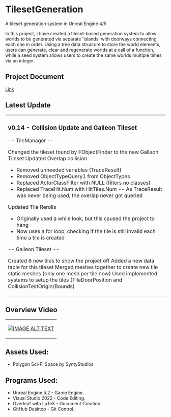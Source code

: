 # TilesetGeneration
 A tileset generation system in Unreal Engine 4/5

 In this project, I have created a tileset-based generation system to allow worlds to be generated via separate 'islands' with doorways connecting each one in order.  Using a tree data structure to store the world elements, users can generate, clear and regenerate worlds at a call of a function, while a seed system allows users to create the same worlds multiple times via an integer.

## Project Document
 
 [Link](https://github.com/profdambledore/TilesetGeneration/blob/main/Document/Tileset_Generation_System.pdf)

 ## Latest Update
<table><tr><td valign="center" width="100%">
 
### v0.14 - Collision Update and Galleon Tileset
-- TileManager --

Changed the tileset found by FObjectFinder to the new Galleon Tileset
Updated Overlap collision
- Removed unneeded variables (TraceResult)
- Removed ObjectTypeQuery1 from ObjectTypes
- Replaced ActorClassFilter with NULL (filters no classes)
- Replaced TraceHit.Num with HitTiles.Num
-- As TraceResult was never being used, the overlap never got queried

Updated Tile Rerolls
- Originally used a while look, but this caused the project to hang
- Now uses a for loop, checking if the tile is still invalid each time a tile is created

-- Galleon Tileset --

Created 8 new tiles to show the project off
Added a new data table for this tileset
Merged meshes together to create new tile static meshes (only one mesh per tile now)
Used implemented systems to setup the tiles (TileDoorPosition and CollisionTestOrigin/Bounds)
</td></tr></tr></table> 

## Overview Video

<table><tr><td valign="center" width="100%">
 
[![IMAGE ALT TEXT](http://img.youtube.com/vi/XMy0BoMvCBQ/0.jpg)](https://youtu.be/XMy0BoMvCBQ "Tileset Generator Overview") 

</td></tr></tr></table> 

 ## Assets Used:
- Polygon Sci-Fi Space by SyntyStudios 

## Programs Used:
- Unreal Engine 5.2 - Game Engine.
- Visual Studio 2022 - Code Editing.
- Overleaf with LaTeX - Document Creation
- GitHub Desktop - Git Control. 
